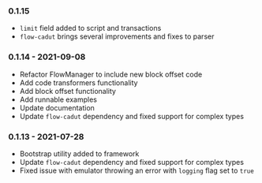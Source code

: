 ### 0.1.15
- `limit` field added to script and transactions
- `flow-cadut` brings several improvements and fixes to parser

### 0.1.14 - 2021-09-08
- Refactor FlowManager to include new block offset  code
- Add code transformers functionality
- Add block offset functionality
- Add runnable examples
- Update documentation
- Update `flow-cadut` dependency and fixed support for complex types

### 0.1.13 - 2021-07-28

- Bootstrap utility added to framework
- Update `flow-cadut` dependency and fixed support for complex types
- Fixed issue with emulator throwing an error with `logging` flag set to `true`
